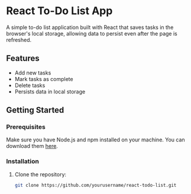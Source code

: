
# React To-Do List App

A simple to-do list application built with React that saves tasks in the browser's local storage, allowing data to persist even after the page is refreshed.

## Features

- Add new tasks
- Mark tasks as complete
- Delete tasks
- Persists data in local storage

## Getting Started

### Prerequisites

Make sure you have Node.js and npm installed on your machine. You can download them [here](https://nodejs.org/).

### Installation

1. Clone the repository:
   ```bash
   git clone https://github.com/yourusername/react-todo-list.git

